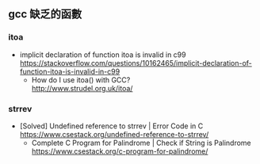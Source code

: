 ## gcc 缺乏的函數

### itoa
- implicit declaration of function itoa is invalid in c99
  <br>https://stackoverflow.com/questions/10162465/implicit-declaration-of-function-itoa-is-invalid-in-c99
  - How do I use itoa() with GCC?
    <br>http://www.strudel.org.uk/itoa/

### strrev
- [Solved] Undefined reference to strrev | Error Code in C
  <br>https://www.csestack.org/undefined-reference-to-strrev/
  - Complete C Program for Palindrome | Check if String is Palindrome
    <br>https://www.csestack.org/c-program-for-palindrome/
